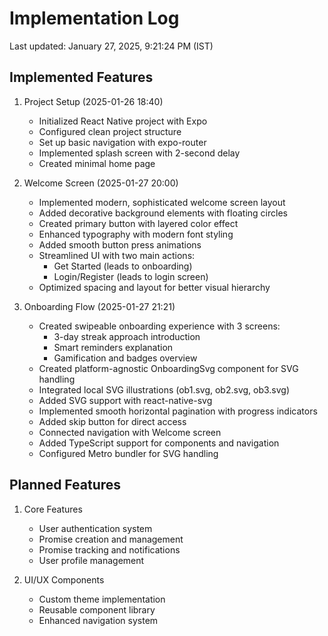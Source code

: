 # Implementation Log
Last updated: January 27, 2025, 9:21:24 PM (IST)

## Implemented Features
1. Project Setup (2025-01-26 18:40)
   - Initialized React Native project with Expo
   - Configured clean project structure
   - Set up basic navigation with expo-router
   - Implemented splash screen with 2-second delay
   - Created minimal home page

2. Welcome Screen (2025-01-27 20:00)
   - Implemented modern, sophisticated welcome screen layout
   - Added decorative background elements with floating circles
   - Created primary button with layered color effect
   - Enhanced typography with modern font styling
   - Added smooth button press animations
   - Streamlined UI with two main actions:
     * Get Started (leads to onboarding)
     * Login/Register (leads to login screen)
   - Optimized spacing and layout for better visual hierarchy

3. Onboarding Flow (2025-01-27 21:21)
   - Created swipeable onboarding experience with 3 screens:
     * 3-day streak approach introduction
     * Smart reminders explanation
     * Gamification and badges overview
   - Created platform-agnostic OnboardingSvg component for SVG handling
   - Integrated local SVG illustrations (ob1.svg, ob2.svg, ob3.svg)
   - Added SVG support with react-native-svg
   - Implemented smooth horizontal pagination with progress indicators
   - Added skip button for direct access
   - Connected navigation with Welcome screen
   - Added TypeScript support for components and navigation
   - Configured Metro bundler for SVG handling

## Planned Features
1. Core Features
   - User authentication system
   - Promise creation and management
   - Promise tracking and notifications
   - User profile management

2. UI/UX Components
   - Custom theme implementation
   - Reusable component library
   - Enhanced navigation system